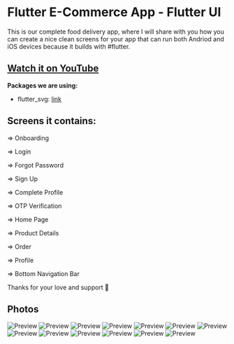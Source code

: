 # Flutter E-Commerce App - Flutter UI 

This is our complete food delivery app, where I will share with you how you can create a nice clean screens for your app that can run both Andriod and iOS devices because it builds with #flutter.

## [Watch it on YouTube](https://www.youtube.com/playlist?list=PLFl8xqtYMeczs0psOdLCCuFxA2bURchzC)

**Packages we are using:**

- flutter_svg: [link](https://pub.dev/packages/flutter_svg)


## Screens it contains:

=> Onboarding

=> Login

=> Forgot Password

=> Sign Up

=> Complete Profile

=> OTP Verification

=> Home Page

=> Product Details

=> Order

=> Profile

=> Bottom Navigation Bar


Thanks for your love and support 🙏 

## Photos
![Preview](https://i.ibb.co/4PtKN9z/1.png)
![Preview](https://i.ibb.co/rH83m29/2.png)
![Preview](https://i.ibb.co/fXSyTdC/3.png)
![Preview](https://i.ibb.co/vv3gKSL/4.png)
![Preview](https://i.ibb.co/L5FGZ0D/5.png)
![Preview](https://i.ibb.co/7Vgp2Xv/6.png)
![Preview](https://i.ibb.co/m9sCG5s/7.png)
![Preview](https://i.ibb.co/GdHc54L/8.png)
![Preview](https://i.ibb.co/vc3rypc/9.png)
![Preview](https://i.ibb.co/zS3fkMG/10.png)
![Preview](https://i.ibb.co/yRb3zGS/11.png)
![Preview](https://i.ibb.co/1QPLzH3/12.png)
![Preview](https://i.ibb.co/HCB3mGz/13.png)
